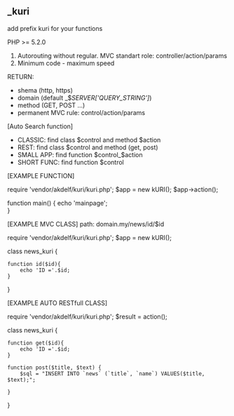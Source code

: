 ## _kuri
add prefix kuri for your functions


PHP >= 5.2.0

1. Autorouting without regular. MVC standart role: controller/action/params
2. Minimum code - maximum speed 


RETURN:
* shema (http, https)
* domain (default _$_SERVER['QUERY_STRING']_)
* method (GET, POST ...)
* permanent MVC rule: control/action/params

[Auto Search function]

 - CLASSIC: find class $control and method $action
 - REST: find class $control and method (get, post)
 - SMALL APP: find function $control_$action
 - SHORT FUNC: find function $control 


[EXAMPLE FUNCTION]

require 'vendor/akdelf/kuri/kuri.php';
$app = new kURI();
$app->action();

function main() {
	echo 'mainpage';	
}


[EXAMPLE MVC CLASS]
path: domain.my/news/id/$id

require 'vendor/akdelf/kuri/kuri.php';
$app = new kURI();


class news_kuri {
	
	function id($id){
		echo 'ID ='.$id;
	}	

}


[EXAMPLE AUTO RESTfull CLASS]

require 'vendor/akdelf/kuri/kuri.php';
$result = action();

class news_kuri {
	
	function get($id){
		echo 'ID ='.$id;
	}

	function post($title, $text) {
		$sql = "INSERT INTO `news` (`title`, `name`) VALUES($title, $text);";

	}


}
